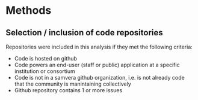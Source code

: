 # Methods

## Selection / inclusion of code repositories

Repositories were included in this analysis if they met the following criteria:

 * Code is hosted on github
 * Code powers an end-user (staff or public) application at a specific
   institution or consortium
 * Code is not in a samvera github organization, i.e. is not already code that
   the community is manintaining collectively
 * Github repository contains 1 or more issues
